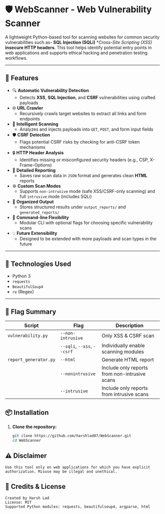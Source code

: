 # 🛡️ WebScanner - Web Vulnerability Scanner

A lightweight Python-based tool for scanning websites for common security vulnerabilities such as-
**SQL Injection (SQLi)**
**Cross-Site Scripting (XSS)*
**insecure HTTP headers**.
This tool helps identify potential entry points in web applications and supports ethical hacking and penetration testing workflows.

---

## 🚀 Features

- 🔍 **Automatic Vulnerability Detection**
  - Detects **XSS**, **SQL Injection**, and **CSRF** vulnerabilities using crafted payloads
- 🌐 **URL Crawler**
  - Recursively crawls target websites to extract all links and form endpoints
- 🧠 **Intelligent Scanning**
  - Analyzes and injects payloads into `GET`, `POST`, and form input fields
- 🛡️ **CSRF Detection**
  - Flags potential CSRF risks by checking for anti-CSRF token mechanisms
- 🔒 **HTTP Header Analysis**
  - Identifies missing or misconfigured security headers (e.g., CSP, X-Frame-Options)
- 📝 **Detailed Reporting**
  - Saves raw scan data in `JSON` format and generates clean **HTML** reports
- ⚙️ **Custom Scan Modes**
  - Supports `non-intrusive` mode (safe XSS/CSRF-only scanning) and full `intrusive` mode (includes SQLi)
- 📁 **Organized Output**
  - Stores structured results under `output_reports/` and `generated_reports/`
- 🎯 **Command-line Flexibility**
  - Modular CLI with optional flags for choosing specific vulnerability scans
- 💡 **Future Extensibility**
  - Designed to be extended with more payloads and scan types in the future

---

## 🧰 Technologies Used

- Python 3
- `requests`
- `BeautifulSoup4`
- `re` (Regex)

---

## 🧭 Flag Summary

| Script                          | Flag                        | Description                                   |
| ------------------------------- | --------------------------- | --------------------------------------------- |
| `vulnerability.py`              | `--non-intrusive`           | Only XSS & CSRF scan                          |
|                                 | `--sqli`, `--xss`, `--csrf` | Individually enable scanning modules          |
| `report_generator.py`           | `--html`                    | Generate HTML report                          |
|                                 | `--nonintrusive`            | Include only reports from non-intrusive scans |
|                                 | `--intrusive`               | Include only reports from intrusive scans     |


## 📦 Installation

1. **Clone the repository:**
   ```bash
   git clone https://github.com/harshlad07/WebScanner.git
   cd WebScanner

## ⚠️ Disclaimer
    Use this tool only on web applications for which you have explicit authorization. Misuse may be illegal and unethical.

## 🧠 Credits & License
    Created by Harsh Lad
    License: MIT
    Supported Python modules: requests, beautifulsoup4, argparse, html
